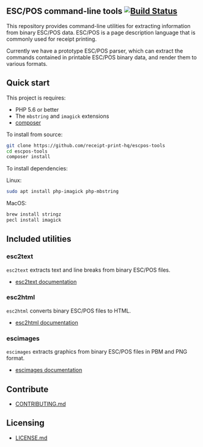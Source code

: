 ESC/POS command-line tools [![Build Status](https://travis-ci.org/receipt-print-hq/escpos-tools.svg?branch=master)](https://travis-ci.org/receipt-print-hq/escpos-tools)
--------------

This repository provides command-line utilities for extracting information from
binary ESC/POS data. ESC/POS is a page description language that is commonly
used for receipt printing.

Currently we have a prototype ESC/POS parser, which can extract the commands
contained in printable ESC/POS binary data, and render them to various formats.

## Quick start

This project is requires:

- PHP 5.6 or better
- The `mbstring` and `imagick` extensions
- [composer](https://getcomposer.org/)

To install from source:

```bash
git clone https://github.com/receipt-print-hq/escpos-tools
cd escpos-tools
composer install
```

To install dependencies:

Linux:
```bash
sudo apt install php-imagick php-mbstring
```

MacOS:
```bash
brew install stringz 
pecl install imagick
```

## Included utilities

### esc2text

`esc2text` extracts text and line breaks from binary ESC/POS files.

- [esc2text documentation](doc/esc2text.md)

### esc2html

`esc2html` converts binary ESC/POS files to HTML.

- [esc2html documentation](doc/esc2html.md)

### escimages

`escimages` extracts graphics from binary ESC/POS files in PBM and PNG format.

- [escimages documentation](doc/escimages.md)

## Contribute

- [CONTRIBUTING.md](CONTRIBUTING.md)

## Licensing

- [LICENSE.md](LICENSE.md)
